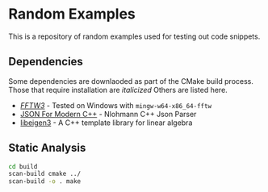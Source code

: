 # Random Examples
This is a repository of random examples used for testing out code snippets.

## Dependencies
Some dependencies are downlaoded as part of the CMake build process.  Those that require installation are _italicized_ Others are listed here.  
- _[FFTW3](https://fftw.org)_ - Tested on Windows with `mingw-w64-x86_64-fftw`
- [JSON For Modern C++](https://github.com/nlohmann/json) - Nlohmann C++ Json Parser
- [libeigen3](https://eigen.tuxfamily.org/) - A C++ template library for linear algebra

## Static Analysis
```bash
cd build
scan-build cmake ../
scan-build -o . make
```
